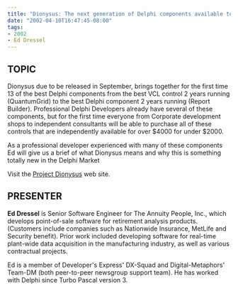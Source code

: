 ```yaml
---
title: "Dionysus: The next generation of Delphi components available together"
date: "2002-04-10T16:47:45-08:00"
tags:
- 2002
- Ed Dressel
---
```

## TOPIC ##

Dionysus due to be released in September, brings together for the first time 13 of the best Delphi components from the best VCL control 2 years running (QuantumGrid) to the best Delphi component 2 years running (Report Builder).  Professional Delphi Developers already have several of these components, but for the first time everyone from Corporate development shops to independent consultants will be able to purchase all of these controls that are independently available for over $4000 for under $2000.

As a professional developer experienced with many of these components Ed will give us a brief of what Dionysus means and why this is something totally new in the Delphi Market

Visit the [Project Dionysus](http://dio.delphideli.com) web site.

## PRESENTER ##

**Ed Dressel** is Senior Software Engineer for The Annuity People, Inc., which develops point-of-sale software for retirement analysis products. (Customers include companies such as Nationwide Insurance, MetLife and Security benefit). Prior work included developing software for real-time plant-wide data acquisition in the manufacturing industry, as well as various contractual projects.

Ed is a member of Developer's Express' DX-Squad and Digital-Metaphors' Team-DM (both peer-to-peer newsgroup support team). He has worked with Delphi since Turbo Pascal version 3.
